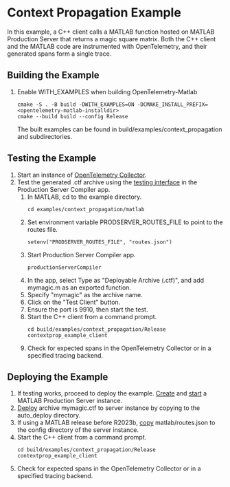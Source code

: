 # Context Propagation Example

In this example, a C++ client calls a MATLAB function hosted on MATLAB Production Server that returns a magic square matrix. Both the C++ client and the MATLAB code are instrumented with OpenTelemetry, and their generated spans form a single trace.

## Building the Example
1. Enable WITH_EXAMPLES when building OpenTelemetry-Matlab
   ```
   cmake -S . -B build -DWITH_EXAMPLES=ON -DCMAKE_INSTALL_PREFIX=<opentelemetry-matlab-installdir>
   cmake --build build --config Release 
   ```
   The built examples can be found in build/examples/context_propagation and subdirectories.
## Testing the Example
1. Start an instance of [OpenTelemetry Collector](https://github.com/open-telemetry/opentelemetry-collector).
2. Test the generated .ctf archive using the [testing interface](https://www.mathworks.com/help/compiler_sdk/mps_dev_test/test-web-request-handler.html) in the Production Server Compiler app.
      1. In MATLAB, cd to the example directory.
         ```
         cd examples/context_propagation/matlab
         ```
      2. Set environment variable PRODSERVER_ROUTES_FILE to point to the routes file.
         ```
         setenv("PRODSERVER_ROUTES_FILE", "routes.json")
         ```
      3. Start Production Server Compiler app.
         ```
         productionServerCompiler
         ```
      4. In the app, select Type as "Deployable Archive (.ctf)", and add mymagic.m as an exported function.
      5. Specify "mymagic" as the archive name.
      6. Click on the "Test Client" button.
      7. Ensure the port is 9910, then start the test.
      8. Start the C++ client from a command prompt.
         ```
         cd build/examples/context_propagation/Release
         contextprop_example_client
         ```
      9. Check for expected spans in the OpenTelemetry Collector or in a specified tracing backend.
## Deploying the Example
1. If testing works, proceed to deploy the example. [Create](https://www.mathworks.com/help/mps/server/creating-a-server.html) and [start](https://www.mathworks.com/help/mps/qs/starting-and-stopping.html) a MATLAB Production Server instance.
2. [Deploy](https://www.mathworks.com/help/mps/qs/share-a-ctf-archive-on-the-server-instance.html) archive mymagic.ctf to server instance by copying to the auto_deploy directory.
3. If using a MATLAB release before R2023b, [copy](https://www.mathworks.com/help/mps/server/use-web-handler-for-custom-routes-and-custom-payloads.html) matlab/routes.json to the config directory of the server instance. 
4. Start the C++ client from a command prompt.
   ```
   cd build/examples/context_propagation/Release
   contextprop_example_client
   ```
5. Check for expected spans in the OpenTelemetry Collector or in a specified tracing backend.
